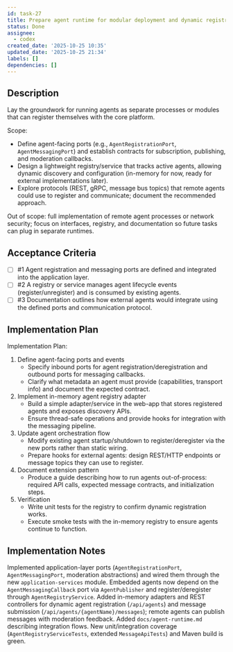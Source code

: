 ```yaml
---
id: task-27
title: Prepare agent runtime for modular deployment and dynamic registration
status: Done
assignee:
  - codex
created_date: '2025-10-25 10:35'
updated_date: '2025-10-25 21:34'
labels: []
dependencies: []
---
```


## Description

<!-- SECTION:DESCRIPTION:BEGIN -->
Lay the groundwork for running agents as separate processes or modules that can register themselves with the core platform.

Scope:
- Define agent-facing ports (e.g., `AgentRegistrationPort`, `AgentMessagingPort`) and establish contracts for subscription, publishing, and moderation callbacks.
- Design a lightweight registry/service that tracks active agents, allowing dynamic discovery and configuration (in-memory for now, ready for external implementations later).
- Explore protocols (REST, gRPC, message bus topics) that remote agents could use to register and communicate; document the recommended approach.

Out of scope: full implementation of remote agent processes or network security; focus on interfaces, registry, and documentation so future tasks can plug in separate runtimes.
<!-- SECTION:DESCRIPTION:END -->

## Acceptance Criteria
<!-- AC:BEGIN -->
- [ ] #1 Agent registration and messaging ports are defined and integrated into the application layer.
- [ ] #2 A registry or service manages agent lifecycle events (register/unregister) and is consumed by existing agents.
- [ ] #3 Documentation outlines how external agents would integrate using the defined ports and communication protocol.
<!-- AC:END -->

## Implementation Plan

<!-- SECTION:PLAN:BEGIN -->
Implementation Plan:
1. Define agent-facing ports and events
   - Specify inbound ports for agent registration/deregistration and outbound ports for messaging callbacks.
   - Clarify what metadata an agent must provide (capabilities, transport info) and document the expected contract.
2. Implement in-memory agent registry adapter
   - Build a simple adapter/service in the web-app that stores registered agents and exposes discovery APIs.
   - Ensure thread-safe operations and provide hooks for integration with the messaging pipeline.
3. Update agent orchestration flow
   - Modify existing agent startup/shutdown to register/deregister via the new ports rather than static wiring.
   - Prepare hooks for external agents: design REST/HTTP endpoints or message topics they can use to register.
4. Document extension pattern
   - Produce a guide describing how to run agents out-of-process: required API calls, expected message contracts, and initialization steps.
5. Verification
   - Write unit tests for the registry to confirm dynamic registration works.
   - Execute smoke tests with the in-memory registry to ensure agents continue to function.
<!-- SECTION:PLAN:END -->

## Implementation Notes

<!-- SECTION:NOTES:BEGIN -->
Implemented application-layer ports (`AgentRegistrationPort`, `AgentMessagingPort`, moderation abstractions) and wired them through the new `application-services` module. Embedded agents now depend on the `AgentMessagingCallback` port via `AgentPublisher` and register/deregister through `AgentRegistryService`.
Added in-memory adapters and REST controllers for dynamic agent registration (`/api/agents`) and message submission (`/api/agents/{agentName}/messages`); remote agents can publish messages with moderation feedback. Added `docs/agent-runtime.md` describing integration flows. New unit/integration coverage (`AgentRegistryServiceTests`, extended `MessageApiTests`) and Maven build is green.
<!-- SECTION:NOTES:END -->
